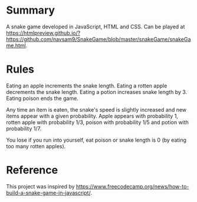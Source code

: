 # Summary

A snake game developed in JavaScript, HTML and CSS. Can be played at https://htmlpreview.github.io/?https://github.com/navsam9/SnakeGame/blob/master/snakeGame/snakeGame.html.

# Rules

Eating an apple increments the snake length. Eating a rotten apple decrements the snake length.
Eating a potion increases snake length by 3. Eating poison ends the game.

Any time an item is eaten, the snake's speed is slightly increased and new items appear with a given probability.
Apple appears with probability 1, rotten apple with probability 1/3,
poison with probability 1/5 and potion with probability 1/7.

You lose if you run into yourself, eat poison or snake length is 0 (by eating too many rotten apples).

# Reference

This project was inspired by https://www.freecodecamp.org/news/how-to-build-a-snake-game-in-javascript/.

